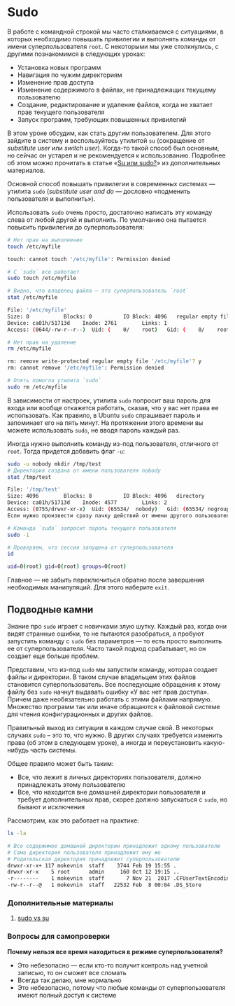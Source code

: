 # Sudo

В работе с командной строкой мы часто сталкиваемся с ситуациями, в которых необходимо повышать привилегии и выполнять команды от имени суперпользователя `root`. С некоторыми мы уже столкнулись, с другими познакомимся в следующих уроках:

* Установка новых программ
* Навигация по чужим директориям
* Изменение прав доступа
* Изменение содержимого в файлах, не принадлежащих текущему пользователю
* Создание, редактирование и удаление файлов, когда не хватает прав текущего пользователя
* Запуск программ, требующих повышенных привилегий

В этом уроке обсудим, как стать другим пользователем. Для этого зайдите в систему и воспользуйтесь утилитой `su` (сокращение от *substitute user* или *switch user*). Когда-то такой способ был основным, но сейчас он устарел и не рекомендуется к использованию. Подробнее об этом можно прочитать в статье «[Su или sudo?](https://habr.com/ru/articles/44783/)» из дополнительных материалов.

Основной способ повышать привилегии в современных системах — утилита `sudo` (*substitute user and do* — дословно «подменить пользователя и выполнить»).

Использовать `sudo` очень просто, достаточно написать эту команду слева от любой другой и выполнить. По умолчанию она пытается повысить привилегии до суперпользователя:

```bash
# Нет прав на выполнение
touch /etc/myfile

touch: cannot touch '/etc/myfile': Permission denied

# С `sudo` все работает
sudo touch /etc/myfile

# Видно, что владелец файла — это суперпользователь `root`
stat /etc/myfile

File: '/etc/myfile'
Size: 0           Blocks: 0          IO Block: 4096   regular empty file
Device: ca01h/51713d    Inode: 2761        Links: 1
Access: (0644/-rw-r--r--)  Uid: (    0/    root)   Gid: (    0/    root)

# Нет прав на удаление
rm /etc/myfile

rm: remove write-protected regular empty file '/etc/myfile'? y
rm: cannot remove '/etc/myfile': Permission denied

# Опять помогла утилита `sudo`
sudo rm /etc/myfile
```

В зависимости от настроек, утилита `sudo` попросит ваш пароль для входа или вообще откажется работать, сказав, что у вас нет права ее использовать. Как правило, в Ubuntu `sudo` спрашивает пароль и запоминает его на пять минут. На протяжении этого времени вы можете использовать `sudo`, не вводя пароль каждый раз.

Иногда нужно выполнить команду из-под пользователя, отличного от `root`. Тогда придется добавить флаг `-u`:

```bash
sudo -u nobody mkdir /tmp/test
# Директория создана от имени пользователя nobody
stat /tmp/test

File: '/tmp/test'
Size: 4096        Blocks: 8          IO Block: 4096   directory
Device: ca01h/51713d    Inode: 4577        Links: 2
Access: (0755/drwxr-xr-x)  Uid: (65534/  nobody)   Gid: (65534/ nogroup)
Если нужно произвести сразу пачку действий от имени другого пользователя, можно запустить новую оболочку внутри текущей. Другими словами, мы стартуем новую сессию:

# Команда `sudo` запросит пароль текущего пользователя
sudo -i

# Проверяем, что сессия запущена от суперпользователя
id

uid=0(root) gid=0(root) groups=0(root)
```

Главное — не забыть переключиться обратно после завершения необходимых манипуляций. Для этого наберите `exit`.

## Подводные камни

Знание про `sudo` играет с новичками злую шутку. Каждый раз, когда они видят странные ошибки, то не пытаются разобраться, а пробуют запустить команду с `sudo` без параметров — то есть просто выполнить ее от суперпользователя. Часто такой подход срабатывает, но он создает еще больше проблем.

Представим, что из-под `sudo` мы запустили команду, которая создает файлы и директории. В таком случае владельцем этих файлов становится суперпользователь. Все последующие обращения к этому файлу без `sudo` начнут выдавать ошибку «У вас нет прав доступа». Причем даже необязательно работать с этими файлами напрямую. Множество программ так или иначе обращаются к файловой системе для чтения конфигурационных и других файлов.

Правильный выход из ситуации в каждом случае свой. В некоторых случаях `sudo` – это то, что нужно. В других случаях требуется изменить права (об этом в следующем уроке), а иногда и переустановить какую-нибудь часть системы.

Общее правило может быть таким:

- Все, что лежит в личных директориях пользователя, должно принадлежать этому пользователю
- Все, что находится вне домашней директории пользователя и требует дополнительных прав, скорее должно запускаться с `sudo`, но бывают и исключения

Рассмотрим, как это работает на практике:

```bash
ls -la

# Все содержимое домашней директории принадлежит одному пользователю
# Сама директория пользователя принадлежит ему же
# Родительская директория принадлежит суперпользователю
drwxr-xr-x+ 117 mokevnin  staff    3744 Feb 19 15:55 .
drwxr-xr-x    5 root      admin     160 Oct 12 19:15 ..
-r--------    1 mokevnin  staff       7 Nov 21  2017 .CFUserTextEncoding
-rw-r--r--@   1 mokevnin  staff   22532 Feb  8 00:04 .DS_Store
```

### Дополнительные материалы

1. [sudo vs su](https://habr.com/post/44783/)

### Вопросы для самопроверки

**Почему нельзя все время находиться в режиме суперпользователя?**

- Это небезопасно — если кто-то получит контроль над учетной записью, то он сможет все сломать
- Всегда так делаю, мне нормально
- Это небезопасно, потому что любые команды от суперпользователя имеют полный доступ к системе
